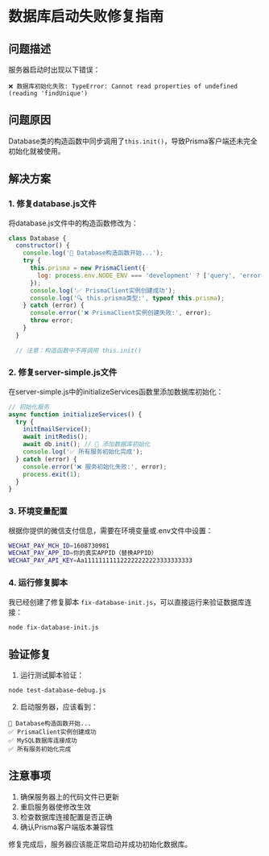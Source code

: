 # 数据库启动失败修复指南

## 问题描述
服务器启动时出现以下错误：
```
❌ 数据库初始化失败: TypeError: Cannot read properties of undefined (reading 'findUnique')
```

## 问题原因
Database类的构造函数中同步调用了`this.init()`，导致Prisma客户端还未完全初始化就被使用。

## 解决方案

### 1. 修复database.js文件

将database.js文件中的构造函数修改为：

```javascript
class Database {
  constructor() {
    console.log('📝 Database构造函数开始...');
    try {
      this.prisma = new PrismaClient({
        log: process.env.NODE_ENV === 'development' ? ['query', 'error', 'warn'] : ['error'],
      });
      console.log('✅ PrismaClient实例创建成功');
      console.log('🔍 this.prisma类型:', typeof this.prisma);
    } catch (error) {
      console.error('❌ PrismaClient实例创建失败:', error);
      throw error;
    }
  }
  
  // 注意：构造函数中不再调用 this.init()
```

### 2. 修复server-simple.js文件

在server-simple.js中的initializeServices函数里添加数据库初始化：

```javascript
// 初始化服务
async function initializeServices() {
  try {
    initEmailService();
    await initRedis();
    await db.init(); // 🔧 添加数据库初始化
    console.log('✅ 所有服务初始化完成');
  } catch (error) {
    console.error('❌ 服务初始化失败:', error);
    process.exit(1);
  }
}
```

### 3. 环境变量配置

根据你提供的微信支付信息，需要在环境变量或.env文件中设置：

```bash
WECHAT_PAY_MCH_ID=1608730981
WECHAT_PAY_APP_ID=你的真实APPID（替换APPID）
WECHAT_PAY_API_KEY=Aa111111111122222222223333333333
```

### 4. 运行修复脚本

我已经创建了修复脚本 `fix-database-init.js`，可以直接运行来验证数据库连接：

```bash
node fix-database-init.js
```

## 验证修复

1. 运行测试脚本验证：
```bash
node test-database-debug.js
```

2. 启动服务器，应该看到：
```
📝 Database构造函数开始...
✅ PrismaClient实例创建成功
✅ MySQL数据库连接成功
✅ 所有服务初始化完成
```

## 注意事项

1. 确保服务器上的代码文件已更新
2. 重启服务器使修改生效
3. 检查数据库连接配置是否正确
4. 确认Prisma客户端版本兼容性

修复完成后，服务器应该能正常启动并成功初始化数据库。